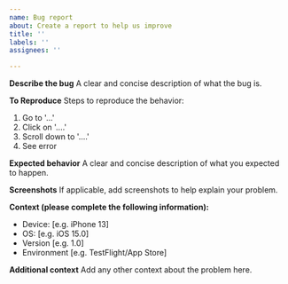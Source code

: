 ```yaml
---
name: Bug report
about: Create a report to help us improve
title: ''
labels: ''
assignees: ''

---
```


**Describe the bug**
A clear and concise description of what the bug is.

**To Reproduce**
Steps to reproduce the behavior:
1. Go to '...'
2. Click on '....'
3. Scroll down to '....'
4. See error

**Expected behavior**
A clear and concise description of what you expected to happen.

**Screenshots**
If applicable, add screenshots to help explain your problem.

**Context (please complete the following information):**
 - Device: [e.g. iPhone 13]
 - OS: [e.g. iOS 15.0]
 - Version [e.g. 1.0]
 - Environment [e.g. TestFlight/App Store]

**Additional context**
Add any other context about the problem here.
